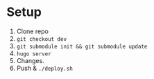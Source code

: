 # Setup 

1. Clone repo
2. `git checkout dev`
3. `git submodule init && git submodule update`
4. `hugo server`
5. Changes.
6. Push & `./deploy.sh`